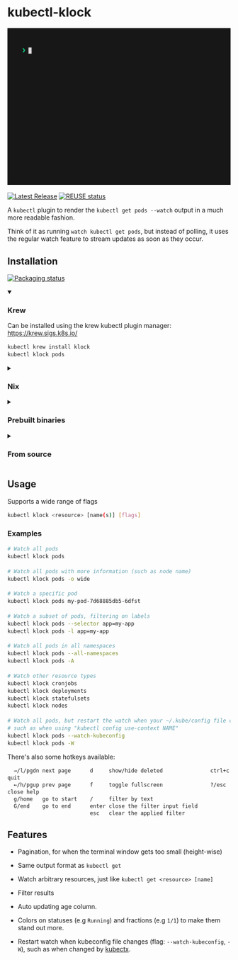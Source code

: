 <!--
SPDX-FileCopyrightText: 2023 Kalle Fagerberg

SPDX-License-Identifier: CC-BY-4.0
-->

# kubectl-klock

![demonstration animation](docs/demo.gif)

[![Latest Release](https://img.shields.io/github/release/jilleJr/kubectl-klock.svg)](https://github.com/jilleJr/kubectl-klock/releases)
[![REUSE status](https://api.reuse.software/badge/github.com/jilleJr/kubectl-klock)](https://api.reuse.software/info/github.com/jilleJr/kubectl-klock)

A `kubectl` plugin to render the `kubectl get pods --watch` output in a
much more readable fashion.

Think of it as running `watch kubectl get pods`, but instead of polling,
it uses the regular watch feature to stream updates as soon as they occur.

## Installation

[![Packaging status](https://repology.org/badge/vertical-allrepos/kubectl-klock.svg)](https://repology.org/project/kubectl-klock/versions)

<details open>
<summary><h3>Krew</h3></summary>

Can be installed using the krew kubectl plugin manager: <https://krew.sigs.k8s.io/>

```sh
kubectl krew install klock
kubectl klock pods
```

</details>

<details>
<summary><h3>Nix</h3></summary>

Also packaged as a Nix package: <https://search.nixos.org/packages?channel=unstable&show=kubectl-klock>

Try it out with nix-shell:

```sh
nix-shell -p kubectl-klock
kubectl klock pods
```

> [!IMPORTANT]
> It has not reached the stable channel yet, so requires using the unstable
> Nixpkgs channel.

</details>

<details>
<summary><h3>Prebuilt binaries</h3></summary>

You can download prebuilt binaries from the latest GitHub release: <https://github.com/jilleJr/kubectl-klock/releases/latest>

Download the one that fits your OS and architecture, extract the
tarball/zip file, and move the `klock` binary to somewhere in your PATH.
For example:

```sh
tar -xzf klock_linux_amd64.tar.gz
sudo mv ./klock /usr/local/bin
klock pods
```

For it to work as a subcommand to `kubectl`, it must be called `kubectl-klock`
instead. If you want that, then rename it.

```sh
sudo mv /usr/local/bin/klock /usr/local/bin/kubectl-klock
kubectl klock pods
```

</details>

<details>
<summary><h3>From source</h3></summary>

If you have Go installed, then you can use `go install` to let Go download
and build kubectl-klock for you:

```sh
go install github.com/jilleJr/kubectl-klock@latest
kubectl klock pods
```

Requires Go 1.21 (or later)

</details>

## Usage

Supports a wide range of flags

```sh
kubectl klock <resource> [name(s)] [flags]
```

### Examples

```sh
# Watch all pods
kubectl klock pods

# Watch all pods with more information (such as node name)
kubectl klock pods -o wide

# Watch a specific pod
kubectl klock pods my-pod-7d68885db5-6dfst

# Watch a subset of pods, filtering on labels
kubectl klock pods --selector app=my-app
kubectl klock pods -l app=my-app

# Watch all pods in all namespaces
kubectl klock pods --all-namespaces
kubectl klock pods -A

# Watch other resource types
kubectl klock cronjobs
kubectl klock deployments
kubectl klock statefulsets
kubectl klock nodes

# Watch all pods, but restart the watch when your ~/.kube/config file changes,
# such as when using "kubectl config use-context NAME"
kubectl klock pods --watch-kubeconfig
kubectl klock pods -W
```

There's also some hotkeys available:

```text
  →/l/pgdn next page      d     show/hide deleted               ctrl+c quit
  ←/h/pgup prev page      f     toggle fullscreen               ?/esc  close help
  g/home   go to start    /     filter by text
  G/end    go to end      enter close the filter input field
                          esc   clear the applied filter
```

## Features

- Pagination, for when the terminal window gets too small (height-wise)

- Same output format as `kubectl get`

- Watch arbitrary resources, just like `kubectl get <resource> [name]`

- Filter results

- Auto updating age column.

- Colors on statuses (e.g `Running`) and fractions (e.g `1/1`) to make
  them stand out more.

- Restart watch when kubeconfig file changes (flag: `--watch-kubeconfig`, `-W`),
  such as when changed by [kubectx](https://github.com/ahmetb/kubectx).
